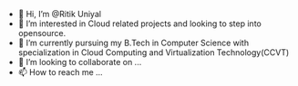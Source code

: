 - 👋 Hi, I’m @Ritik Uniyal
- 👀 I’m interested in Cloud related projects and looking to step into opensource.
- 🌱 I’m currently pursuing my B.Tech in Computer Science with specialization in Cloud Computing and Virtualization Technology(CCVT)
- 💞️ I’m looking to collaborate on ...
- 📫 How to reach me ...

<!---
Ritik2001/Ritik2001 is a ✨ special ✨ repository because its `README.md` (this file) appears on your GitHub profile.
You can click the Preview link to take a look at your changes.
--->
